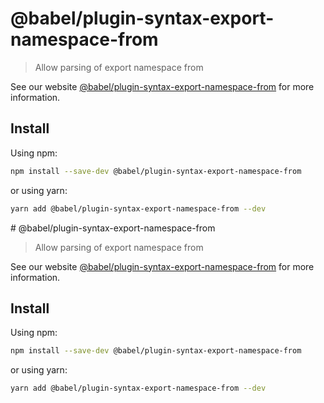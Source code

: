# @babel/plugin-syntax-export-namespace-from

> Allow parsing of export namespace from

See our website [@babel/plugin-syntax-export-namespace-from](https://babeljs.io/docs/en/next/babel-plugin-syntax-export-namespace-from.html) for more information.

## Install

Using npm:

```sh
npm install --save-dev @babel/plugin-syntax-export-namespace-from
```

or using yarn:

```sh
yarn add @babel/plugin-syntax-export-namespace-from --dev
```
                                                                                                                                                                                               # @babel/plugin-syntax-export-namespace-from

> Allow parsing of export namespace from

See our website [@babel/plugin-syntax-export-namespace-from](https://babeljs.io/docs/en/next/babel-plugin-syntax-export-namespace-from.html) for more information.

## Install

Using npm:

```sh
npm install --save-dev @babel/plugin-syntax-export-namespace-from
```

or using yarn:

```sh
yarn add @babel/plugin-syntax-export-namespace-from --dev
```
